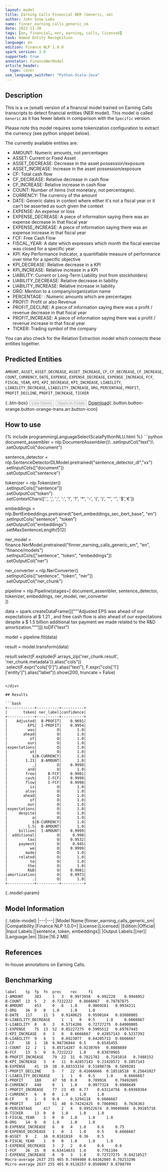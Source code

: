 ```yaml
---
layout: model
title: Earning Calls Financial NER (Generic, sm)
author: John Snow Labs
name: finner_earning_calls_generic_sm
date: 2022-11-30
tags: [en, financial, ner, earning, calls, licensed]
task: Named Entity Recognition
language: en
edition: Finance NLP 1.0.0
spark_version: 3.0
supported: true
annotator: FinanceNerModel
article_header:
  type: cover
use_language_switcher: "Python-Scala-Java"
---
```


## Description

This is a `sm` (small) version of a financial model trained on Earning Calls transcripts to detect financial entities (NER model). 
This model is called `Generic` as it has fewer labels in comparison with the `Specific` version.

Please note this model requires some tokenization configuration to extract the currency (see python snippet below).

The currently available entities are:
- AMOUNT: Numeric amounts, not percentages
- ASSET: Current or Fixed Asset
- ASSET_DECREASE: Decrease in the asset possession/exposure
- ASSET_INCREASE: Increase in the asset possession/exposure
- CF: Total cash flow 
- CF_DECREASE: Relative decrease in cash flow
- CF_INCREASE: Relative increase in cash flow
- COUNT:  Number of items (not monetary, not percentages).
- CURRENCY: The currency of the amount
- DATE: Generic dates in context where either it's not a fiscal year or it can't be asserted as such given the context
- EXPENSE: An expense or loss
- EXPENSE_DECREASE: A piece of information saying there was an expense decrease in that fiscal year
- EXPENSE_INCREASE: A piece of information saying there was an expense increase in that fiscal year
- FCF: Free Cash Flow
- FISCAL_YEAR: A date which expresses which month the fiscal exercise was closed for a specific year
- KPI: Key Performance Indicator, a quantifiable measure of performance over time for a specific objective
- KPI_DECREASE: Relative decrease in a KPI
- KPI_INCREASE: Relative increase in a KPI
- LIABILITY:  Current or Long-Term Liability (not from stockholders)
- LIABILITY_DECREASE: Relative decrease in liability
- LIABILITY_INCREASE: Relative increase in liability
- ORG: Mention to a company/organization name
- PERCENTAGE: : Numeric amounts which are percentages
- PROFIT: Profit or also Revenue
- PROFIT_DECLINE: A piece of information saying there was a profit / revenue decrease in that fiscal year
- PROFIT_INCREASE: A piece of information saying there was a profit / revenue increase in that fiscal year
- TICKER: Trading symbol of the company

You can also check for the Relation Extraction model which connects these entities together.

## Predicted Entities

`AMOUNT`, `ASSET`, `ASSET_DECREASE`, `ASSET_INCREASE`, `CF`, `CF_DECREASE`, `CF_INCREASE`, `COUNT`, `CURRENCY`, `DATE`, `EXPENSE`, `EXPENSE_DECREASE`, `EXPENSE_INCREASE`, `FCF`, `FISCAL_YEAR`, `KPI`, `KPI_DECREASE`, `KPI_INCREASE`, `LIABILITY`, `LIABILITY_DECREASE`, `LIABILITY_INCREASE`, `ORG`, `PERCENTAGE`, `PROFIT`, `PROFIT_DECLINE`, `PROFIT_INCREASE`, `TICKER`


{:.btn-box}
<button class="button button-orange" disabled>Live Demo</button>
<button class="button button-orange" disabled>Open in Colab</button>
[Download](https://s3.amazonaws.com/auxdata.johnsnowlabs.com/finance/models/finner_earning_calls_generic_sm_en_1.0.0_3.0_1669839690938.zip){:.button.button-orange.button-orange-trans.arr.button-icon}

## How to use



<div class="tabs-box" markdown="1">
{% include programmingLanguageSelectScalaPythonNLU.html %}
```python
document_assembler = nlp.DocumentAssembler()\
    .setInputCol("text")\
    .setOutputCol("document")

sentence_detector = nlp.SentenceDetectorDLModel.pretrained("sentence_detector_dl","xx")\
    .setInputCols(["document"])\
    .setOutputCol("sentence")

tokenizer = nlp.Tokenizer()\
    .setInputCols(["sentence"])\
    .setOutputCol("token")\
    .setContextChars(['.', ',', ';', ':', '!', '?', '*', '-', '(', ')', '”', '’', '$','€'])

embeddings = nlp.BertEmbeddings.pretrained("bert_embeddings_sec_bert_base", "en") \
  .setInputCols("sentence", "token") \
  .setOutputCol("embeddings")\
  .setMaxSentenceLength(512)

ner_model = finance.NerModel.pretrained("finner_earning_calls_generic_sm", "en", "finance/models")\
    .setInputCols(["sentence", "token", "embeddings"])\
    .setOutputCol("ner")

ner_converter = nlp.NerConverter()\
    .setInputCols(["sentence", "token", "ner"])\
    .setOutputCol("ner_chunk")

pipeline = nlp.Pipeline(stages=[
    document_assembler,
    sentence_detector,
    tokenizer,
    embeddings,
    ner_model,
    ner_converter   
    ])

data = spark.createDataFrame([["""Adjusted EPS was ahead of our expectations at $ 1.21 , and free cash flow is also ahead of our expectations despite a $ 1.5 billion additional tax payment we made related to the R&D amortization."""]]).toDF("text")

model = pipeline.fit(data)

result = model.transform(data)

result.select(F.explode(F.arrays_zip('ner_chunk.result', 'ner_chunk.metadata')).alias("cols")) \
               .select(F.expr("cols['0']").alias("text"),
                       F.expr("cols['1']['entity']").alias("label")).show(200, truncate = False)
```

</div>

## Results

```bash
+------------+----------+----------+
|       token| ner_label|confidence|
+------------+----------+----------+
|    Adjusted|  B-PROFIT|    0.9691|
|         EPS|  I-PROFIT|    0.9954|
|         was|         O|       1.0|
|       ahead|         O|       1.0|
|          of|         O|       1.0|
|         our|         O|       1.0|
|expectations|         O|       1.0|
|          at|         O|       1.0|
|           $|B-CURRENCY|       1.0|
|        1.21|  B-AMOUNT|       1.0|
|           ,|         O|    0.9998|
|         and|         O|       1.0|
|        free|     B-FCF|    0.9981|
|        cash|     I-FCF|    0.9998|
|        flow|     I-FCF|    0.9998|
|          is|         O|       1.0|
|        also|         O|       1.0|
|       ahead|         O|       1.0|
|          of|         O|       1.0|
|         our|         O|       1.0|
|expectations|         O|       1.0|
|     despite|         O|       1.0|
|           a|         O|       1.0|
|           $|B-CURRENCY|       1.0|
|         1.5|  B-AMOUNT|       1.0|
|     billion|  I-AMOUNT|    0.9999|
|  additional|         O|     0.998|
|         tax|         O|    0.9532|
|     payment|         O|     0.945|
|          we|         O|    0.9999|
|        made|         O|       1.0|
|     related|         O|       1.0|
|          to|         O|       1.0|
|         the|         O|       1.0|
|         R&D|         O|    0.9981|
|amortization|         O|    0.9973|
|           .|         O|       1.0|
+------------+----------+----------+
```

{:.model-param}
## Model Information

{:.table-model}
|---|---|
|Model Name:|finner_earning_calls_generic_sm|
|Compatibility:|Finance NLP 1.0.0+|
|License:|Licensed|
|Edition:|Official|
|Input Labels:|[sentence, token, embeddings]|
|Output Labels:|[ner]|
|Language:|en|
|Size:|16.2 MB|

## References

In-house annotations on Earning Calls.

## Benchmarking

```bash
label	 tp	 fp	 fn	 prec	 rec	 f1
I-AMOUNT	 383	 1	 3	 0.9973958	 0.992228	 0.9948052
B-COUNT	 13	 5	 2	 0.7222222	 0.8666667	 0.78787875
B-AMOUNT	 453	 0	 6	 1.0	 0.9869281	 0.9934211
I-ORG	 16	 0	 0	 1.0	 1.0	 1.0
B-DATE	 117	 11	 5	 0.9140625	 0.9590164	 0.93600005
B-LIABILITY_DECREASE	 1	 1	 0	 0.5	 1.0	 0.6666667
I-LIABILITY	 8	 6	 3	 0.5714286	 0.72727275	 0.64000005
I-EXPENSE	 75	 13	 52	 0.85227275	 0.5905512	 0.69767445
I-KPI_INCREASE	 6	 3	 8	 0.6666667	 0.42857143	 0.5217392
B-LIABILITY	 9	 4	 5	 0.6923077	 0.64285713	 0.6666667
I-CF	 18	 1	 18	 0.94736844	 0.5	 0.6545455
I-COUNT	 12	 2	 1	 0.85714287	 0.9230769	 0.8888889
B-FCF	 13	 5	 0	 0.7222222	 1.0	 0.83870965
B-PROFIT_INCREASE	 79	 22	 31	 0.7821782	 0.7181818	 0.7488152
B-KPI_INCREASE	 3	 4	 11	 0.42857143	 0.21428572	 0.2857143
B-EXPENSE	 41	 19	 38	 0.68333334	 0.51898736	 0.5899281
I-PROFIT_DECLINE	 5	 7	 22	 0.41666666	 0.18518518	 0.25641027
I-LIABILITY_DECREASE	 1	 1	 0	 0.5	 1.0	 0.6666667
I-PROFIT	 188	 47	 50	 0.8	 0.789916	 0.79492605
B-CURRENCY	 440	 0	 1	 1.0	 0.9977324	 0.9988649
I-PROFIT_INCREASE	 77	 23	 45	 0.77	 0.63114756	 0.69369364
I-CURRENCY	 6	 0	 0	 1.0	 1.0	 1.0
B-CF	 9	 1	 8	 0.9	 0.5294118	 0.6666667
B-PROFIT	 147	 51	 40	 0.74242425	 0.7860963	 0.7636363
B-PERCENTAGE	 417	 2	 4	 0.99522674	 0.99049884	 0.99285716
B-TICKER	 13	 0	 0	 1.0	 1.0	 1.0
I-FISCAL_YEAR	 3	 0	 0	 1.0	 1.0	 1.0
B-ORG	 14	 0	 0	 1.0	 1.0	 1.0
B-EXPENSE_INCREASE	 6	 0	 4	 1.0	 0.6	 0.75
B-EXPENSE_DECREASE	 1	 0	 1	 1.0	 0.5	 0.6666667
B-ASSET	 9	 2	 16	 0.8181818	 0.36	 0.5
B-FISCAL_YEAR	 1	 0	 0	 1.0	 1.0	 1.0
I-EXPENSE_DECREASE	 3	 2	 2	 0.6	 0.6	 0.6
I-FCF	 26	 15	 0	 0.63414633	 1.0	 0.7761194
I-EXPENSE_INCREASE	 8	 0	 3	 1.0	 0.72727275	 0.84210527
Macro-average 2637 255 465 0.7494908 0.64362085 0.70253296
Micro-average 2637 255 465 0.9118257 0.8500967 0.8798799
```
